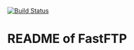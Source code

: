 [![Build Status](https://travis-ci.org/KAMAELUA/FastFTP.svg?branch=master)](https://travis-ci.org/KAMAELUA/FastFTP)

README of FastFTP
=================
